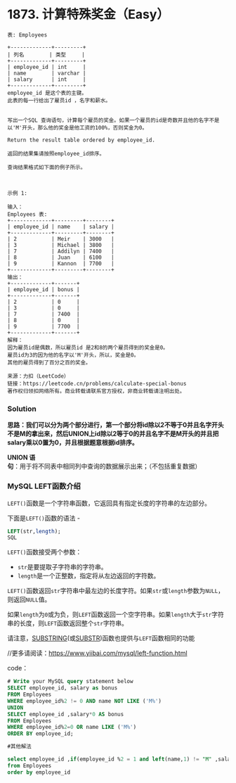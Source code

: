 # 1873. 计算特殊奖金（Easy）

```
表: Employees

+-------------+---------+
| 列名        | 类型     |
+-------------+---------+
| employee_id | int     |
| name        | varchar |
| salary      | int     |
+-------------+---------+
employee_id 是这个表的主键。
此表的每一行给出了雇员id ，名字和薪水。
 

写出一个SQL 查询语句，计算每个雇员的奖金。如果一个雇员的id是奇数并且他的名字不是以'M'开头，那么他的奖金是他工资的100%，否则奖金为0。

Return the result table ordered by employee_id.

返回的结果集请按照employee_id排序。

查询结果格式如下面的例子所示。

 

示例 1:

输入：
Employees 表:
+-------------+---------+--------+
| employee_id | name    | salary |
+-------------+---------+--------+
| 2           | Meir    | 3000   |
| 3           | Michael | 3800   |
| 7           | Addilyn | 7400   |
| 8           | Juan    | 6100   |
| 9           | Kannon  | 7700   |
+-------------+---------+--------+
输出：
+-------------+-------+
| employee_id | bonus |
+-------------+-------+
| 2           | 0     |
| 3           | 0     |
| 7           | 7400  |
| 8           | 0     |
| 9           | 7700  |
+-------------+-------+
解释：
因为雇员id是偶数，所以雇员id 是2和8的两个雇员得到的奖金是0。
雇员id为3的因为他的名字以'M'开头，所以，奖金是0。
其他的雇员得到了百分之百的奖金。

来源：力扣（LeetCode）
链接：https://leetcode.cn/problems/calculate-special-bonus
著作权归领扣网络所有。商业转载请联系官方授权，非商业转载请注明出处。
```

### Solution

**思路：我们可以分为两个部分进行，第一个部分将id除以2不等于0并且名字开头不是M的拿出来，然后UNION上id除以2等于0的并且名字不是M开头的并且把salary乘以0置为0，并且根据题意根据id排序。**

**UNION 语句**：用于将不同表中相同列中查询的数据展示出来；（不包括重复数据）

### MySQL LEFT函数介绍 <a href="#blogtitle0" id="blogtitle0"></a>

`LEFT()`函数是一个字符串函数，它返回具有指定长度的字符串的左边部分。

下面是`LEFT()`函数的语法 -

```sql
LEFT(str,length);
SQL
```

`LEFT()`函数接受两个参数：

* `str`是要提取子字符串的字符串。
* `length`是一个正整数，指定将从左边返回的字符数。

`LEFT()`函数返回`str`字符串中最左边的长度字符。如果`str`或`length`参数为`NULL`，则返回`NULL`值。

如果`length`为`0`或为负，则`LEFT`函数返回一个空字符串。如果`length`大于`str`字符串的长度，则`LEFT`函数返回整个`str`字符串。

请注意，[SUBSTRING](http://www.yiibai.com/mysql/substring.html)(或[SUBSTR](http://www.yiibai.com/mysql/substring.html))函数也提供与`LEFT`函数相同的功能

//更多请阅读：https://www.yiibai.com/mysql/left-function.html

code：

```sql
# Write your MySQL query statement below
SELECT employee_id, salary as bonus
FROM Employees
WHERE employee_id%2 != 0 AND name NOT LIKE ('M%')
UNION
SELECT employee_id ,salary*0 AS bonus
FROM Employees
WHERE employee_id%2=0 OR name LIKE ('M%')
ORDER BY employee_id;

#其他解法

select employee_id ,if(employee_id %2 = 1 and left(name,1) != "M" ,salary ,0) as bonus
from Employees
order by employee_id
```
